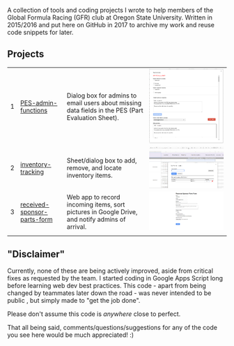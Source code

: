 A collection of tools and coding projects I wrote to help members of the Global Formula Racing (GFR) club at Oregon State University. Written in 2015/2016 and put here on GitHub in 2017 to archive my work and reuse code snippets for later.

## Projects
|  |  |  |  |
| :---: | :--- | :--- | :---: |
|1| [PES-admin-functions][project1] |Dialog box for admins to email users about missing data fields in the PES (Part Evaluation Sheet). | ![PES-admin-functions Screenshot][screenshot1] |
|2| [inventory-tracking][project2] |Sheet/dialog box to add, remove, and locate inventory items. | ![inventory-tracking Screenshot][screenshot2] |
|3| [received-sponsor-parts-form][project3]    | Web app to record incoming items, sort pictures in Google Drive, and notify admins of arrival. | ![received-sponsor-parts-form Screenshot][screenshot3] |
|  |  |  |  |

## "Disclaimer"
Currently, none of these are being actively improved, aside from critical fixes as requested by the team. I started coding in Google Apps Script long before learning web dev best practices. This code - apart from being changed by teammates later down the road - was never intended to be public , but simply made to "get the job done".

Please don't assume this code is *anywhere* close to perfect.

That all being said, comments/questions/suggestions for any of the code you see here would be much appreciated! :)

[project1]: https://github.com/justinTM/apps-script-projects/tree/master/PES-admin-functions
[project2]: https://github.com/justinTM/apps-script-projects/tree/master/inventory-tracking
[project3]: https://github.com/justinTM/apps-script-projects/tree/master/received-sponsor-parts-form

[screenshot1]: /PES-admin-functions/screenshot.PNG
[screenshot2]: /inventory-tracking/screenshot.PNG
[screenshot3]: /received-sponsor-parts-form/screenshot.PNG
